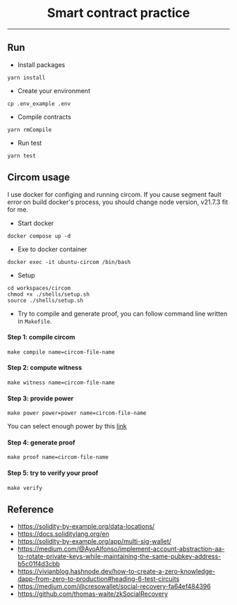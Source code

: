 <div align="center">
  <h1>Smart contract practice</h1>
</div>

---

## Run

- Install packages

```shell
yarn install
```

- Create your environment

```shell
cp .env_example .env
```

- Compile contracts

```shell
yarn rmCompile
```

- Run test

```shell
yarn test
```

## Circom usage

I use docker for configing and running circom. If you cause segment fault error on build docker's process, you should change node version, v21.7.3 fit for me.

- Start docker

```shell
docker compose up -d
```

- Exe to docker container

```shell
docker exec -it ubuntu-circom /bin/bash
```

- Setup

```shell
cd workspaces/circom
chmod +x ./shells/setup.sh
source ./shells/setup.sh
```

- Try to compile and generate proof, you can follow command line written in `Makefile`.

#### Step 1: compile circom

```shell
make compile name=circom-file-name
```

#### Step 2: compute witness

```shell
make witness name=circom-file-name
```

#### Step 3: provide power

```shell
make power power=power name=circom-file-name
```

You can select enough power by this [link](https://github.com/iden3/snarkjs)

#### Step 4: generate proof

```shell
make proof name=circom-file-name
```

#### Step 5: try to verify your proof

```shell
make verify
```

## Reference

- https://solidity-by-example.org/data-locations/
- https://docs.soliditylang.org/en
- https://solidity-by-example.org/app/multi-sig-wallet/
- https://medium.com/@AyoAlfonso/implement-account-abstraction-aa-to-rotate-private-keys-while-maintaining-the-same-pubkey-address-b5c01f4d3cbb
- https://vivianblog.hashnode.dev/how-to-create-a-zero-knowledge-dapp-from-zero-to-production#heading-6-test-circuits
- https://medium.com/@cresowallet/social-recovery-fa64ef484396
- https://github.com/thomas-waite/zkSocialRecovery
